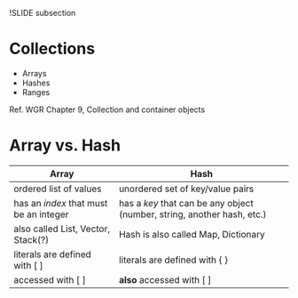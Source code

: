 !SLIDE subsection
# Collections

* Arrays
* Hashes
* Ranges

Ref. WGR Chapter 9, Collection and container objects

# Array vs. Hash

| Array | Hash |
|---|---|
| ordered list of values | unordered set of key/value pairs |
| has an *index* that must be an integer | has a *key* that can be any object (number, string, another hash, etc.) |
| also called List, Vector, Stack(?) | Hash is also called Map, Dictionary |
| literals are defined with [ ] |  literals are defined with { } |
| accessed with [ ] | **also** accessed with [ ] |



